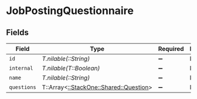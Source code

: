 # JobPostingQuestionnaire


## Fields

| Field                                                                     | Type                                                                      | Required                                                                  | Description                                                               |
| ------------------------------------------------------------------------- | ------------------------------------------------------------------------- | ------------------------------------------------------------------------- | ------------------------------------------------------------------------- |
| `id`                                                                      | *T.nilable(::String)*                                                     | :heavy_minus_sign:                                                        | N/A                                                                       |
| `internal`                                                                | *T.nilable(T::Boolean)*                                                   | :heavy_minus_sign:                                                        | N/A                                                                       |
| `name`                                                                    | *T.nilable(::String)*                                                     | :heavy_minus_sign:                                                        | N/A                                                                       |
| `questions`                                                               | T::Array<[::StackOne::Shared::Question](../../models/shared/question.md)> | :heavy_minus_sign:                                                        | N/A                                                                       |